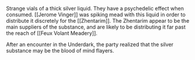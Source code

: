 Strange vials of a thick silver liquid. They have a psychedelic effect when consumed. [[Jerome Vinger]] was spiking mead with this liquid in order to distribute it discretely for the [[Zhentarim]]. The Zhentarim appear to be the main suppliers of the substance, and are likely to be distributing it far past the reach of [[Feux Volant Meadery]].

After an encounter in the Underdark, the party realized that the silver substance may be the blood of mind flayers.